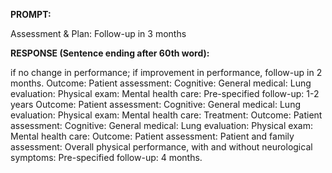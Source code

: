 **PROMPT:**

Assessment & Plan:  Follow-up in 3 months

**RESPONSE (Sentence ending after 60th word):**

if no change in performance; if improvement in performance, follow-up in 2 months. Outcome:   Patient assessment:    Cognitive:   General medical:   Lung evaluation:    Physical exam:   Mental health care:   Pre-specified follow-up: 1-2 years  Outcome:   Patient assessment:    Cognitive:   General medical:   Lung evaluation:    Physical exam:   Mental health care:   Treatment:   Outcome:  Patient assessment:    Cognitive:   General medical:   Lung evaluation:    Physical exam:   Mental health care:   Outcome:   Patient assessment:    Patient and family assessment:   Overall physical performance, with and without neurological symptoms:  Pre-specified follow-up: 4 months. 